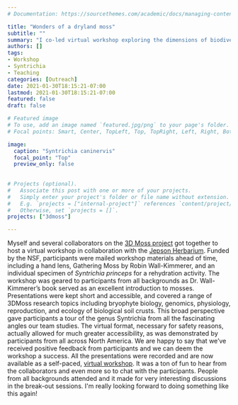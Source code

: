 ```yaml
---
# Documentation: https://sourcethemes.com/academic/docs/managing-content/

title: "Wonders of a dryland moss"
subtitle: ""
summary: "I co-led virtual workshop exploring the dimensions of biodiversity in the dryland moss genus Syntrichia."
authors: []
tags: 
- Workshop
- Syntrichia
- Teaching
categories: [Outreach]
date: 2021-01-30T18:15:21-07:00
lastmod: 2021-01-30T18:15:21-07:00
featured: false
draft: false

# Featured image
# To use, add an image named `featured.jpg/png` to your page's folder.
# Focal points: Smart, Center, TopLeft, Top, TopRight, Left, Right, BottomLeft, Bottom, BottomRight.

image: 
  caption: "Syntrichia caninervis"
  focal_point: "Top"
  preview_only: false
  
  
# Projects (optional).
#   Associate this post with one or more of your projects.
#   Simply enter your project's folder or file name without extension.
#   E.g. `projects = ["internal-project"]` references `content/project/deep-learning/index.md`.
#   Otherwise, set `projects = []`.
projects: ["3dmoss"]

---
```


Myself and several collaborators on the <a href="https://3dmoss.berkeley.edu" target="_blank">3D Moss project</a> got together to host a virtual workshop in collaboration with the <a href="https://ucjeps.berkeley.edu" target="_blank">Jepson Herbarium</a>. Funded by the NSF, participants were mailed workshop materials ahead of time, including a hand lens, Gathering Moss by Robin Wall-Kimmerer, and an individual specimen of <i>Syntrichia princeps</i> for a rehydration activity. The workshop was geared to participants from all backgrounds as Dr. Wall-Kimmerer’s book served as an excellent introduction to mosses. Presentations were kept short and accessible, and covered a range of 3DMoss research topics including bryophyte biology, genomics, physiology, reproduction, and ecology of biological soil crusts. This broad perspective gave participants a tour of the genus Syntrichia from all the fascinating angles our team studies. The virtual format, necessary for safety reasons, actually allowed for much greater accessibility, as was demonstrated by participants from all across North America. We are happy to say that we’ve received positive feedback from participants and we can deem the workshop a success. All the presentations were recorded and are now available as a self-paced, <a href="https://3dmoss.berkeley.edu/community-outreach/public-workshops/wonders-of-a-dryland-moss/" target="_blank">virtual workshop</a>. It was a ton of fun to hear from the collaborators and even more so to chat with the participants. People from all backgrounds attended and it made for very interesting discussions in the break-out sessions. I'm really looking forward to doing something like this again!
